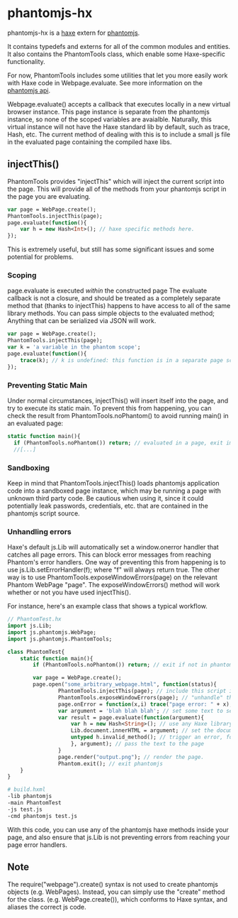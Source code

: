 # phantomjs-hx

phantomjs-hx is a [haxe](http://www.haxe.org) extern for
[phantomjs](http://phantomjs.org/).

It contains typedefs and externs for all of the common modules and entities.
It also contains the PhantomTools class, which enable some Haxe-specific
functionality.

For now,  PhantomTools includes some utilities that let you more easily work
with Haxe code in Webpage.evaluate.  See more information on the [phantomjs
api](http://code.google.com/p/phantomjs/wiki/Interface#evaluate(function)).

Webpage.evaluate() accepts a callback that executes locally in a new virtual
browser instance. This page instance is separate from the phantomjs instance,
so none of the scoped variables are avaialble.  Naturally, this virtual
instance will not have the Haxe standard lib by default, such as trace, Hash,
etc. The current method of dealing with this is to include a small js file in
the evaluated page containing the compiled haxe libs.

## injectThis()
PhantomTools provides "injectThis" which will inject the current script into
the page. This will provide all of the methods from your phantomjs script
in the page you are evaluating.

```haxe
var page = WebPage.create();
PhantomTools.injectThis(page);
page.evaluate(function(){
    var h = new Hash<Int>(); // haxe specific methods here.
});
```

This is extremely useful, but still has some significant issues and some
potential for problems.

### Scoping

page.evaluate is executed *within* the constructed page The evaluate callback
is not a closure, and should be treated as a completely separate method that
(thanks to injectThis) happens to have access to all of the same library
methods.  You can pass simple objects to the evaluated method;  Anything that
can be serialized via JSON will work.

```haxe
var page = WebPage.create();
PhantomTools.injectThis(page);
var k = 'a variable in the phantom scope';
page.evaluate(function(){
    trace(k); // k is undefined: this function is in a separate page scope.
});
```

### Preventing Static Main

Under normal circumstances, injectThis() will insert itself into the page, and
try to execute its static main. To prevent this from happening, you can
check the result from PhantomTools.noPhantom() to avoid running main() in an
evaluated page:

```haxe
static function main(){
  if (PhantomTools.noPhantom()) return; // evaluated in a page, exit immediately.
  //[...]
```

### Sandboxing

Keep in mind that PhantomTools.injectThis() loads phantomjs application code
into a sandboxed page instance, which may be running a page with unknown third
party code. Be cautious when using it, since it could potentially leak
passwords, credentials, etc. that are contained in the phantomjs script
source.

### Unhandling errors

Haxe's default js.Lib will automatically set a window.onerror handler that
catches all page errors.  This can block error messages from reaching Phantom's
error handlers.  One way of preventing this from happening is to use
js.Lib.setErrorHandler(f); where "f" will always return true. The other way is
to use PhantomTools.exposeWindowErrors(page) on the relevant Phantom WebPage
"page".  The exposeWindowErrors() method will work whether or not you have used
injectThis().

For instance, here's an example class that shows a typical workflow.

```haxe
// PhantomTest.hx
import js.Lib;
import js.phantomjs.WebPage;
import js.phantomjs.PhantomTools;

class PhantomTest{
    static function main(){
        if (PhantomTools.noPhantom()) return; // exit if not in phantom scope

        var page = WebPage.create();
        page.open("some_arbitrary_webpage.html", function(status){
                PhantomTools.injectThis(page); // include this script in the opened page
                PhantomTools.exposeWindowErrors(page); // "unhandle" the default window errors for the page.
                page.onError = function(x,i) trace("page error: " + x); // phantom handles errors on this page
                var argument = 'blah blah blah'; // set some text to send to the page
                var result = page.evaluate(function(argument){
                    var h = new Hash<String>(); // use any Haxe library method, courtesy of injectThis.
                    Lib.document.innerHTML = argument; // set the document content with the argument
                    untyped h.invalid_method(); // trigger an error, for illustration purposes
                    }, argument); // pass the text to the page
                }
                page.render("output.png"); // render the page.
                Phantom.exit(); // exit phantomjs
    }
}
```

```bash
# build.hxml
-lib phantomjs
-main PhantomTest
-js test.js
-cmd phantomjs test.js
```



With this code, you can use any of the phantomjs haxe methods inside your page, and also ensure
that js.Lib is not preventing errors from reaching your page error handlers.



## Note
The require("webpage").create() syntax is not used to create phantomjs objects
(e.g. WebPages).  Instead, you can simply use  the "create" method for the
class. (e.g. WebPage.create()), which conforms to Haxe syntax, and aliases the
correct js code.
